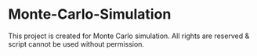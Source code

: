 # Monte-Carlo-Simulation
This project is created for Monte Carlo simulation.
All rights are reserved & script cannot be used without permission.
